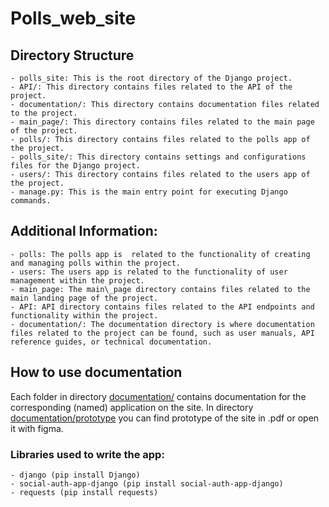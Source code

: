 # Polls_web_site

## Directory Structure

    - polls_site: This is the root directory of the Django project.
    - API/: This directory contains files related to the API of the project.
    - documentation/: This directory contains documentation files related to the project.
    - main_page/: This directory contains files related to the main page of the project.
    - polls/: This directory contains files related to the polls app of the project.
    - polls_site/: This directory contains settings and configurations files for the Django project.
    - users/: This directory contains files related to the users app of the project.
    - manage.py: This is the main entry point for executing Django commands.

## Additional Information:

    - polls: The polls app is  related to the functionality of creating and managing polls within the project.
    - users: The users app is related to the functionality of user management within the project.
    - main_page: The main\_page directory contains files related to the main landing page of the project.
    - API: API directory contains files related to the API endpoints and functionality within the project.
    - documentation/: The documentation directory is where documentation files related to the project can be found, such as user manuals, API reference guides, or technical documentation.
    
    
## How to use documentation

Each folder in directory <a href = "https://github.com/werent4/Polls_web_site/tree/main/documentation">documentation/</a> contains documentation for the corresponding (named) application on the site.
In directory <a href = "https://github.com/werent4/Polls_web_site/tree/main/documentation/prototype">documentation/prototype</a> you can find prototype of the site in .pdf or open it with figma.

### Libraries used to write the app:
    
    - django (pip install Django)
    - social-auth-app-django (pip install social-auth-app-django)
    - requests (pip install requests)


